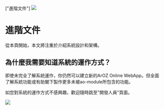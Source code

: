 ["進階文件"]
<img class="ts fluid image" src="img/advdoc.png">
# 進階文件
從本頁開始，本文將注重於介紹系統設計和架構。

## 為什麼我需要知道系統的運作方式？
即使未完全了解系統運作，你仍然可以建立新的ArOZ Online WebApp。但全面了解系統功能或有助閣下製作更多未被ao-module所包含的功能。

如您對系統的運作方式不感興趣，歡迎隨時跳至"開發人員"頁面。

![](img/5/advdoc.png)